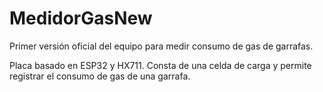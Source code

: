 # MedidorGasNew
 Primer versión oficial del equipo para medir consumo de gas de garrafas.
 
Placa basado en ESP32 y HX711. Consta de una celda de carga y permite registrar el consumo de gas de una garrafa.